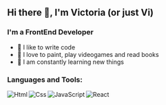 ## Hi there 👋, I'm Victoria (or just Vi)
<!-- <img src="https://cdn.rawgit.com/sindresorhus/awesome/d7305f38d29fed78fa85652e3a63e154dd8e8829/media/badge.svg" alt="Awesome Badge"/> -->

### I'm a FrontEnd Developer
- 💞️ I like to write code
- 🎨 I love to paint, play videogames and read books
- 👀 I am constantly learning new things

### Languages and Tools:
<img align="left" alt="Html" src="https://img.icons8.com/nolan/64/html-5.png"/>
<img align="left" alt="Css" src="https://img.icons8.com/color/64/000000/css3.png"/>
<img align="left" alt="JavaScript" src="https://img.icons8.com/nolan/64/javascript.png"/>
<img align="left" alt="React" src="https://img.icons8.com/dusk/60/000000/react.png"/>

<!-- ![Anurag's GitHub stats](https://github-readme-stats.vercel.app/api?username=abramovavi&theme=radical&show_icons=true) -->

